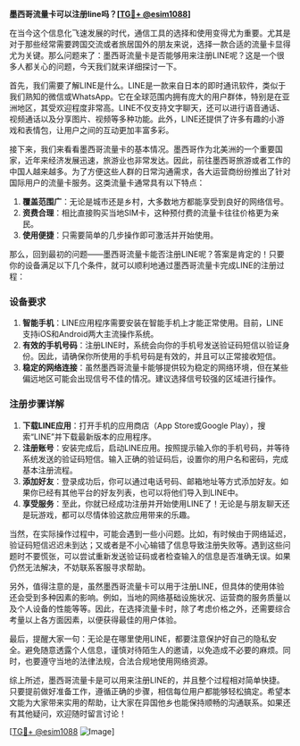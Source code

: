 **墨西哥流量卡可以注册line吗？[[TG💪+ @esim1088](https://t.me/s/esim1088)]**

在当今这个信息化飞速发展的时代，通信工具的选择和使用变得尤为重要。尤其是对于那些经常需要跨国交流或者旅居国外的朋友来说，选择一款合适的流量卡显得尤为关键。那么问题来了：墨西哥流量卡是否能够用来注册LINE呢？这是一个很多人都关心的问题，今天我们就来详细探讨一下。

首先，我们需要了解LINE是什么。LINE是一款来自日本的即时通讯软件，类似于我们熟知的微信或WhatsApp。它在全球范围内拥有庞大的用户群体，特别是在亚洲地区，其受欢迎程度非常高。LINE不仅支持文字聊天，还可以进行语音通话、视频通话以及分享图片、视频等多种功能。此外，LINE还提供了许多有趣的小游戏和表情包，让用户之间的互动更加丰富多彩。

接下来，我们来看看墨西哥流量卡的基本情况。墨西哥作为北美洲的一个重要国家，近年来经济发展迅速，旅游业也非常发达。因此，前往墨西哥旅游或者工作的中国人越来越多。为了方便这些人群的日常沟通需求，各大运营商纷纷推出了针对国际用户的流量卡服务。这类流量卡通常具有以下特点：

1. **覆盖范围广**：无论是城市还是乡村，大多数地方都能享受到良好的网络信号。
2. **资费合理**：相比直接购买当地SIM卡，这种预付费的流量卡往往价格更为亲民。
3. **使用便捷**：只需要简单的几步操作即可激活并开始使用。

那么，回到最初的问题——墨西哥流量卡能否注册LINE呢？答案是肯定的！只要你的设备满足以下几个条件，就可以顺利地通过墨西哥流量卡完成LINE的注册过程：

### 设备要求

1. **智能手机**：LINE应用程序需要安装在智能手机上才能正常使用。目前，LINE支持iOS和Android两大主流操作系统。
2. **有效的手机号码**：注册LINE时，系统会向你的手机号发送验证码短信以验证身份。因此，请确保你所使用的手机号码是有效的，并且可以正常接收短信。
3. **稳定的网络连接**：虽然墨西哥流量卡能够提供较为稳定的网络环境，但在某些偏远地区可能会出现信号不佳的情况。建议选择信号较强的区域进行操作。

### 注册步骤详解

1. **下载LINE应用**：打开手机的应用商店（App Store或Google Play），搜索“LINE”并下载最新版本的应用程序。
2. **注册账号**：安装完成后，启动LINE应用。按照提示输入你的手机号码，并等待系统发送的验证码短信。输入正确的验证码后，设置你的用户名和密码，完成基本注册流程。
3. **添加好友**：登录成功后，你可以通过电话号码、邮箱地址等方式添加好友。如果你已经有其他平台的好友列表，也可以将他们导入到LINE中。
4. **享受服务**：至此，你就已经成功注册并开始使用LINE了！无论是与朋友聊天还是玩游戏，都可以尽情体验这款应用带来的乐趣。

当然，在实际操作过程中，可能会遇到一些小问题。比如，有时候由于网络延迟，验证码短信迟迟未到达；又或者是不小心输错了信息导致注册失败等。遇到这些问题时不要慌张，可以尝试重新发送验证码或者检查输入的信息是否准确无误。如果仍然无法解决，不妨联系客服寻求帮助。

另外，值得注意的是，虽然墨西哥流量卡可以用于注册LINE，但具体的使用体验还会受到多种因素的影响。例如，当地的网络基础设施状况、运营商的服务质量以及个人设备的性能等等。因此，在选择流量卡时，除了考虑价格之外，还需要综合考量以上各方面因素，以便获得最佳的用户体验。

最后，提醒大家一句：无论是在哪里使用LINE，都要注意保护好自己的隐私安全。避免随意透露个人信息，谨慎对待陌生人的邀请，以免造成不必要的麻烦。同时，也要遵守当地的法律法规，合法合规地使用网络资源。

综上所述，墨西哥流量卡是可以用来注册LINE的，并且整个过程相对简单快捷。只要提前做好准备工作，遵循正确的步骤，相信每位用户都能够轻松搞定。希望本文能为大家带来实用的帮助，让大家在异国他乡也能保持顺畅的沟通联系。如果还有其他疑问，欢迎随时留言讨论！

[[TG💪+ @esim1088](https://t.me/s/esim1088) ![Image](https://i.postimg.cc/4NQfJmqS/Snipaste-2025-05-13-00-14-12.png)]